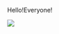 Hello!Everyone!

![](https://komarev.com/ghpvc/?username=KKe-coder&color=red&style=plastic&label=ぷろふぃーる+VIEWS)
